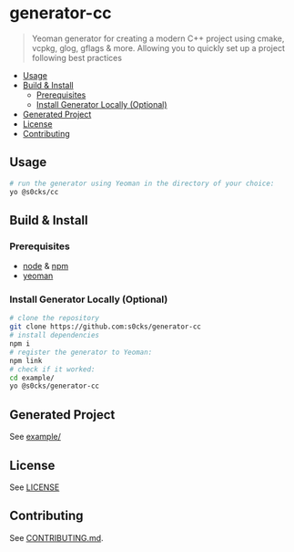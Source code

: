 # generator-cc

> Yeoman generator for creating a modern C++ project using cmake, vcpkg, glog, gflags & more. Allowing you to quickly set up a project following best practices

<!-- START doctoc generated TOC please keep comment here to allow auto update -->
<!-- DON'T EDIT THIS SECTION, INSTEAD RE-RUN doctoc TO UPDATE -->

- [Usage](#usage)
- [Build & Install](#build--install)
  - [Prerequisites](#prerequisites)
  - [Install Generator Locally (Optional)](#install-generator-locally-optional)
- [Generated Project](#generated-project)
- [License](#license)
- [Contributing](#contributing)

<!-- END doctoc generated TOC please keep comment here to allow auto update -->

## Usage

```sh
# run the generator using Yeoman in the directory of your choice:
yo @s0cks/cc
```

## Build & Install

### Prerequisites

- [node](https://nodejs.org/en) & [npm](https://www.npmjs.com/)
- [yeoman](https://yeoman.io/)

### Install Generator Locally (Optional)

```sh
# clone the repository
git clone https://github.com:s0cks/generator-cc
# install dependencies
npm i
# register the generator to Yeoman:
npm link
# check if it worked:
cd example/
yo @s0cks/generator-cc
```

## Generated Project

See [example/](/example/)

## License

See [LICENSE](/LICENSE)

## Contributing

See [CONTRIBUTING.md](/CONTRIBUTING.md).

